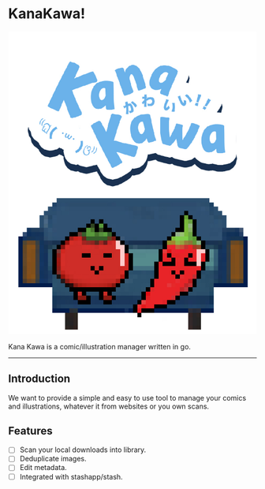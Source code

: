 # KanaKawa!

![logo](./doc/kanakawa-composed.jpg)

Kana Kawa is a comic/illustration manager written in go.

---

## Introduction

We want to provide a simple and easy to use tool to manage your comics and illustrations, whatever it from websites or
you own scans.

## Features

+ [ ] Scan your local downloads into library.
+ [ ] Deduplicate images.
+ [ ] Edit metadata.
+ [ ] Integrated with stashapp/stash.
